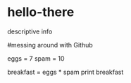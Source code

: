 # hello-there
descriptive info 

#messing around with Github

eggs = 7 
spam = 10

breakfast = eggs * spam 
print breakfast 
